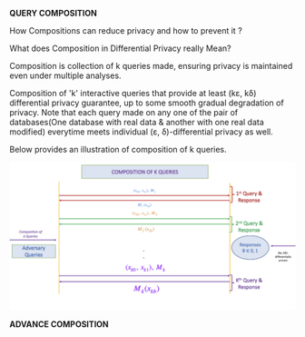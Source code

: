**QUERY COMPOSITION**

How Compositions can reduce privacy and how to prevent it ?


What does Composition in Differential Privacy really Mean?

Composition is collection of k queries made, ensuring privacy is maintained even under multiple analyses.

Composition of 'k' interactive queries that provide at least (kε, kδ) differential privacy  guarantee, up to some smooth gradual degradation of privacy. Note that each query made on any one of the pair of databases(One database with real data & another with one real data modified) everytime meets individual  (ε, δ)-differential privacy as well. 

Below provides an illustration of composition of k queries. 


![Compostions](learning_github/images/image_compositions.png)

**ADVANCE COMPOSITION**

